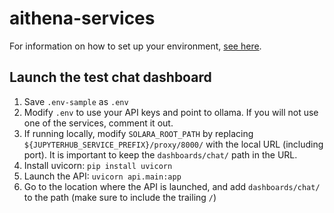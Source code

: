# aithena-services

For information on how to set up your environment, [see here](/docs/env.md).

## Launch the test chat dashboard

1. Save `.env-sample` as `.env`
2. Modify `.env` to use your API keys and point to ollama. If you will not use one of the services, comment it out.
3. If running locally, modify `SOLARA_ROOT_PATH` by replacing `${JUPYTERHUB_SERVICE_PREFIX}/proxy/8000/` with the local URL (including port). It is important to keep the `dashboards/chat/` path in the URL.
4. Install uvicorn: `pip install uvicorn`
5. Launch the API: `uvicorn api.main:app`
6. Go to the location where the API is launched, and add `dashboards/chat/` to the path (make sure to include the trailing `/`)